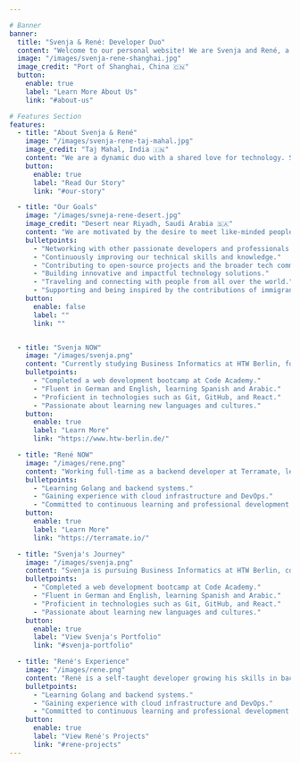 ```yaml
---

# Banner
banner:
  title: "Svenja & René: Developer Duo"
  content: "Welcome to our personal website! We are Svenja and René, a passionate developer couple. Explore our journey in the world of technology, our projects, and our aspirations."
  image: "/images/svenja-rene-shanghai.jpg"
  image_credit: "Port of Shanghai, China 🇨🇳"
  button:
    enable: true
    label: "Learn More About Us"
    link: "#about-us"

# Features Section
features:
  - title: "About Svenja & René"
    image: "/images/svenja-rene-taj-mahal.jpg"
    image_credit: "Taj Mahal, India 🇮🇳"
    content: "We are a dynamic duo with a shared love for technology. Svenja is currently studying Business Informatics at HTW Berlin, while René is a self-taught developer working on a Golang backend at Terramate. Together, we aim to make a significant impact in the field of computer science."
    button:
      enable: true
      label: "Read Our Story"
      link: "#our-story"

  - title: "Our Goals"
    image: "/images/svneja-rene-desert.jpg"
    image_credit: "Desert near Riyadh, Saudi Arabia 🇸🇦"
    content: "We are motivated by the desire to meet like-minded people, continuously learn and grow, and contribute to the tech community. Our goals include:"
    bulletpoints:
      - "Networking with other passionate developers and professionals."
      - "Continuously improving our technical skills and knowledge."
      - "Contributing to open-source projects and the broader tech community."
      - "Building innovative and impactful technology solutions."
      - "Traveling and connecting with people from all over the world."
      - "Supporting and being inspired by the contributions of immigrants."
    button:
      enable: false
      label: ""
      link: ""


  - title: "Svenja NOW"
    image: "/images/svenja.png"
    content: "Currently studying Business Informatics at HTW Berlin, focusing on combining business knowledge with technical expertise."
    bulletpoints:
      - "Completed a web development bootcamp at Code Academy."
      - "Fluent in German and English, learning Spanish and Arabic."
      - "Proficient in technologies such as Git, GitHub, and React."
      - "Passionate about learning new languages and cultures."
    button:
      enable: true
      label: "Learn More"
      link: "https://www.htw-berlin.de/"

  - title: "René NOW"
    image: "/images/rene.png"
    content: "Working full-time as a backend developer at Terramate, learning and growing in Golang and backend systems."
    bulletpoints:
      - "Learning Golang and backend systems."
      - "Gaining experience with cloud infrastructure and DevOps."
      - "Committed to continuous learning and professional development."
    button:
      enable: true
      label: "Learn More"
      link: "https://terramate.io/"

  - title: "Svenja's Journey"
    image: "/images/svenja.png"
    content: "Svenja is pursuing Business Informatics at HTW Berlin, combining business knowledge with technical expertise."
    bulletpoints:
      - "Completed a web development bootcamp at Code Academy."
      - "Fluent in German and English, learning Spanish and Arabic."
      - "Proficient in technologies such as Git, GitHub, and React."
      - "Passionate about learning new languages and cultures."
    button:
      enable: true
      label: "View Svenja's Portfolio"
      link: "#svenja-portfolio"

  - title: "René's Experience"
    image: "/images/rene.png"
    content: "René is a self-taught developer growing his skills in backend development with Golang at Terramate."
    bulletpoints:
      - "Learning Golang and backend systems."
      - "Gaining experience with cloud infrastructure and DevOps."
      - "Committed to continuous learning and professional development."
    button:
      enable: true
      label: "View René's Projects"
      link: "#rene-projects"
---
```

